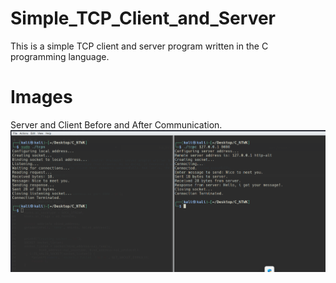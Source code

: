 # Simple_TCP_Client_and_Server
This is a simple TCP client and server program written in the C programming language.

# Images
Server and Client Before and After Communication.
![TCP server and client](tcp_client_server_com.png)

